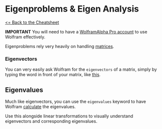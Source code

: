 # Eigenproblems & Eigen Analysis

[<= Back to the Cheatsheet](../WolframCheatsheet.md)

**IMPORTANT** You will need to have a [WolframAlpha Pro account](https://www.imperial.ac.uk/admin-services/ict/self-service/computers-printing/devices-and-software/get-software/get-software-for-students/wolfram-alpha-pro/) to use Wolfram effectively.

Eigenproblems rely very heavily on handling [matrices](./matrices.md).

### Eigenvectors
You can very easily ask Wolfram for the `eigenvectors` of a matrix, simply by typing the word in front of your matrix, like [this](https://www.wolframalpha.com/input/?i=eigenvectors+%7B%7B1%2C+0%2C+0%7D%2C+%7B0%2C+0%2C+1%7D%2C+%7B0%2C+1%2C+0%7D%7D&lk=3).

## Eigenvalues
Much like eigenvectors, you can use the `eigenvalues` keyword to have Wolfram [calculate](https://www.wolframalpha.com/input/?i=eigenvalues+%7B%7B4%2C+1%7D%2C+%7B2%2C+-1%7D%7D) the eigenvalues.

Use this alongside linear transformations to visually understand eigenvectors and corresponding eigenvalues.
